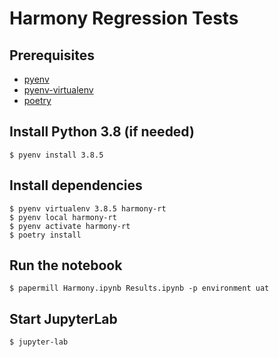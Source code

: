 # Harmony Regression Tests

## Prerequisites

* [pyenv](https://github.com/pyenv/pyenv)
* [pyenv-virtualenv](https://github.com/pyenv/pyenv-virtualenv)
* [poetry](https://python-poetry.org/)

## Install Python 3.8 (if needed)

    $ pyenv install 3.8.5

## Install dependencies

    $ pyenv virtualenv 3.8.5 harmony-rt
    $ pyenv local harmony-rt
    $ pyenv activate harmony-rt
    $ poetry install

## Run the notebook

    $ papermill Harmony.ipynb Results.ipynb -p environment uat

## Start JupyterLab

    $ jupyter-lab
